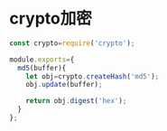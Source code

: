 # crypto加密

```javascript
const crypto=require('crypto');

module.exports={
  md5(buffer){
    let obj=crypto.createHash('md5');
    obj.update(buffer);

    return obj.digest('hex');
  }
};

```


